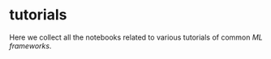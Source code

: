 # tutorials
Here we collect all the notebooks related to various tutorials of common *ML frameworks*.
